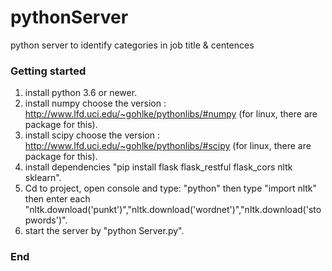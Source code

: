 # pythonServer
python server to identify categories in job title & centences

### Getting started
  1. install python 3.6 or newer.
  2. install numpy choose the version : http://www.lfd.uci.edu/~gohlke/pythonlibs/#numpy (for linux, there are package for this).
  3. install scipy choose the version : http://www.lfd.uci.edu/~gohlke/pythonlibs/#scipy (for linux, there are package for this).
  4. install dependencies "pip install flask flask_restful flask_cors nltk sklearn".
  5. Cd to project, open console and type: "python" then type "import nltk" 
  then enter each "nltk.download('punkt')","nltk.download('wordnet')","nltk.download('stopwords')".
  6. start the server by "python Server.py".
### End
